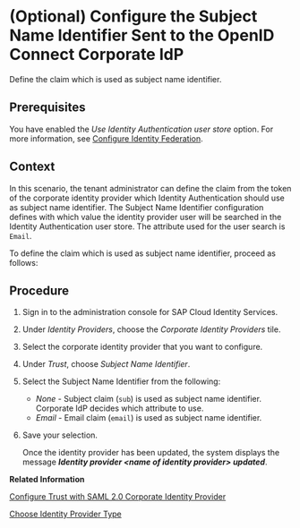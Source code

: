 <!-- loio71a529531dd444bf941c127dde28c626 -->

# \(Optional\) Configure the Subject Name Identifier Sent to the OpenID Connect Corporate IdP

Define the claim which is used as subject name identifier.



<a name="loio71a529531dd444bf941c127dde28c626__prereq_rdz_3dj_zsb"/>

## Prerequisites

You have enabled the *Use Identity Authentication user store* option. For more information, see [Configure Identity Federation](configure-identity-federation-c029bbb.md).



## Context

In this scenario, the tenant administrator can define the claim from the token of the corporate identity provider which Identity Authentication should use as subject name identifier. The Subject Name Identifier configuration defines with which value the identity provider user will be searched in the Identity Authentication user store. The attribute used for the user search is `Email`.

To define the claim which is used as subject name identifier, proceed as follows:



## Procedure

1.  Sign in to the administration console for SAP Cloud Identity Services.

2.  Under *Identity Providers*, choose the *Corporate Identity Providers* tile.

3.  Select the corporate identity provider that you want to configure.

4.  Under *Trust*, choose *Subject Name Identifier*.

5.  Select the Subject Name Identifier from the following:

    -   *None* - Subject claim \(`sub`\) is used as subject name identifier. Corporate IdP decides which attribute to use.
    -   *Email* - Email claim \(`email`\) is used as subject name identifier.

6.  Save your selection.

    Once the identity provider has been updated, the system displays the message ***Identity provider <name of identity provider\> updated***.


**Related Information**  


[Configure Trust with SAML 2.0 Corporate Identity Provider](configure-trust-with-saml-2-0-corporate-identity-provider-33832e5.md "This document is intended to help you configure trust with a SAML 2.0 corporate identity provider. In this scenario Identity Authentication acts as a proxy to delegate the authentication to the SAML 2.0 corporate identity provider.")

[Choose Identity Provider Type](choose-identity-provider-type-0838379.md "This topic shows you how to choose a type for the corporate identity provider.")

